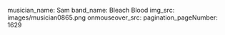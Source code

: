 musician_name: Sam
band_name: Bleach Blood
img_src: images/musician0865.png
onmouseover_src: 
pagination_pageNumber: 1629